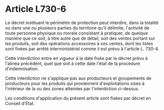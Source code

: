 # Article L730-6

Le décret instituant le périmètre de protection peut interdire, dans la totalité ou dans une ou plusieurs parties du territoire qu'il délimite, l'activité de toute personne physique ou morale consistant à pratiquer, de quelque manière que ce soit, à titre autre que de détail, soit des ventes portant sur les produits, soit des opérations accessoires à ces ventes, dont les listes sont fixées par arrêté interministériel comme il est prévu à l'article L. 730-4.

Cette interdiction entre en vigueur à la date fixée par le décret prévu à l'alinéa précédent, quel que soit à cette date l'état de la procédure d'indemnisation.

Cette interdiction ne s'applique pas aux producteurs et groupements de producteurs pour les produits qui proviennent d'exploitations sises à l'intérieur de la ou des zones atteintes par l'interdiction ci-dessus.

Les conditions d'application du présent article sont fixées par décret en Conseil d'Etat.
